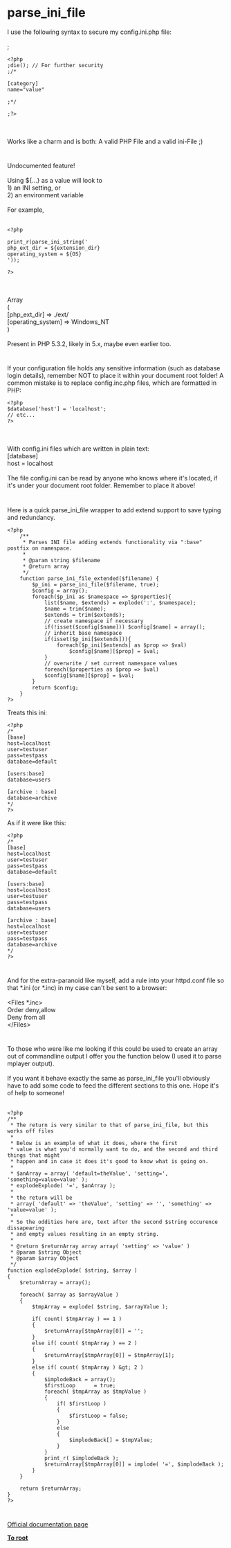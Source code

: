 # parse_ini_file



I use the following syntax to secure my config.ini.php file:<br><br>;

```
<?php
;die(); // For further security
;/*

[category]
name="value"

;*/

;?>
```
<br><br>Works like a charm and is both: A valid PHP File and a valid ini-File ;)  

#

Undocumented feature!<br><br>Using ${...} as a value will look to<br>1) an INI setting, or<br>2) an environment variable<br><br>For example,<br><br>

```
<?php

print_r(parse_ini_string('
php_ext_dir = ${extension_dir}
operating_system = ${OS}
'));

?>
```
<br><br>Array<br>(<br>    [php_ext_dir] =&gt; ./ext/<br>    [operating_system] =&gt; Windows_NT<br>)<br><br>Present in PHP 5.3.2, likely in 5.x, maybe even earlier too.  

#

If your configuration file holds any sensitive information (such as database login details), remember NOT to place it within your document root folder! A common mistake is to replace config.inc.php files, which are formatted in PHP:<br>

```
<?php
$database['host'] = 'localhost';
// etc...
?>
```
<br><br>With config.ini files which are written in plain text:<br>[database]<br>host = localhost<br><br>The file config.ini can be read by anyone who knows where it&apos;s located, if it&apos;s under your document root folder. Remember to place it above!  

#

Here is a quick parse_ini_file wrapper to add extend support to save typing and redundancy.<br>

```
<?php
    /**
     * Parses INI file adding extends functionality via ":base" postfix on namespace.
     *
     * @param string $filename
     * @return array
     */
    function parse_ini_file_extended($filename) {
        $p_ini = parse_ini_file($filename, true);
        $config = array();
        foreach($p_ini as $namespace => $properties){
            list($name, $extends) = explode(':', $namespace);
            $name = trim($name);
            $extends = trim($extends);
            // create namespace if necessary
            if(!isset($config[$name])) $config[$name] = array();
            // inherit base namespace
            if(isset($p_ini[$extends])){
                foreach($p_ini[$extends] as $prop => $val)
                    $config[$name][$prop] = $val;
            }
            // overwrite / set current namespace values
            foreach($properties as $prop => $val)
            $config[$name][$prop] = $val;
        }
        return $config;
    }
?>
```


Treats this ini:


```
<?php 
/*
[base]
host=localhost
user=testuser
pass=testpass
database=default

[users:base]
database=users

[archive : base]
database=archive
*/
?>
```

As if it were like this:


```
<?php
/*
[base]
host=localhost
user=testuser
pass=testpass
database=default

[users:base]
host=localhost
user=testuser
pass=testpass
database=users

[archive : base]
host=localhost
user=testuser
pass=testpass
database=archive
*/
?>
```
  

#

And for the extra-paranoid like myself, add a rule into your httpd.conf file so that *.ini (or *.inc) in my case can&apos;t be sent to a browser:<br><br>&lt;Files *.inc&gt;  <br>    Order deny,allow<br>    Deny from all<br>&lt;/Files&gt;  

#

To those who were like me looking if this could be used to create an array out of commandline output I offer you the function below (I used it to parse mplayer output).<br><br>If you want it behave exactly the same as parse_ini_file you&apos;ll obviously have to add some code to feed the different sections to this one. Hope it&apos;s of help to someone!<br><br>

```
<?php
/**
 * The return is very similar to that of parse_ini_file, but this works off files
 * 
 * Below is an example of what it does, where the first
 * value is what you'd normally want to do, and the second and third things that might
 * happen and in case it does it's good to know what is going on.
 * 
 * $anArray = array( 'default=theValue', 'setting=', 'something=value=value' );
 * explodeExplode( '=', $anArray );
 * 
 * the return will be 
 * array( 'default' => 'theValue', 'setting' => '', 'something' => 'value=value' );
 * 
 * So the oddities here are, text after the second $string occurence dissapearing
 * and empty values resulting in an empty string.
 * 
 * @return $returnArray array array( 'setting' => 'value' )
 * @param $string Object
 * @param $array Object
 */
function explodeExplode( $string, $array )
{
    $returnArray = array();
    
    foreach( $array as $arrayValue )
    {
        $tmpArray = explode( $string, $arrayValue );
        
        if( count( $tmpArray ) == 1 )
        {
            $returnArray[$tmpArray[0]] = '';
        }
        else if( count( $tmpArray ) == 2 )
        {
            $returnArray[$tmpArray[0]] = $tmpArray[1];
        }
        else if( count( $tmpArray ) &gt; 2 )
        {
            $implodeBack = array();
            $firstLoop      = true;
            foreach( $tmpArray as $tmpValue )
            {
                if( $firstLoop )
                {
                    $firstLoop = false;
                }
                else
                {
                    $implodeBack[] = $tmpValue;
                }
            }
            print_r( $implodeBack );
            $returnArray[$tmpArray[0]] = implode( '=', $implodeBack );
        }
    }
    
    return $returnArray;
}
?>
```
  

#

[Official documentation page](https://www.php.net/manual/en/function.parse-ini-file.php)

**[To root](/README.md)**
